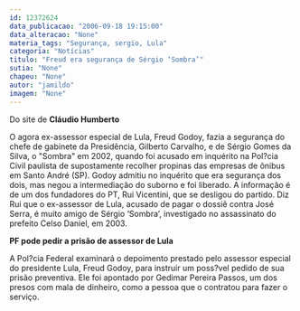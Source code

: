 ```yaml
---
id: 12372624
data_publicacao: "2006-09-18 19:15:00"
data_alteracao: "None"
materia_tags: "Segurança, sergio, Lula"
categoria: "Notícias"
titulo: "Freud era segurança de Sérgio ‘Sombra’"
sutia: "None"
chapeu: "None"
autor: "jamildo"
imagem: "None"
---
```

<p>Do site de <strong>Cl&aacute;udio Humberto</strong></p>

<p>O agora ex-assessor especial de Lula, Freud Godoy, fazia a seguran&ccedil;a do chefe de gabinete da Presid&ecirc;ncia, Gilberto Carvalho, e de S&eacute;rgio Gomes da Silva, o "Sombra" em 2002, quando foi acusado em inqu&eacute;rito na Pol?cia Civil paulista de supostamente recolher propinas das empresas de &ocirc;nibus em Santo Andr&eacute; (SP). Godoy admitiu no inqu&eacute;rito que era seguran&ccedil;a dos dois, mas negou a intermedia&ccedil;&atilde;o do suborno e foi liberado. A informa&ccedil;&atilde;o &eacute; de um dos fundadores do PT, Rui Vicentini, que se desligou do partido. Diz Rui que o ex-assessor de Lula, acusado de pagar o dossi&ecirc; contra Jos&eacute; Serra, &eacute; muito amigo de S&eacute;rgio &lsquo;Sombra&rsquo;, investigado no assassinato do prefeito Celso Daniel, em 2003.</p>

<p><strong>PF pode pedir a pris&atilde;o de assessor de Lula</strong></p>

<p>A Pol?cia Federal examinar&aacute; o depoimento prestado pelo assessor especial do presidente Lula, Freud Godoy, para instruir um poss?vel pedido de sua pris&atilde;o preventiva. Ele foi apontado por Gedimar Pereira Passos, um dos presos com mala de dinheiro, como a pessoa que o contratou para fazer o servi&ccedil;o.</p>
